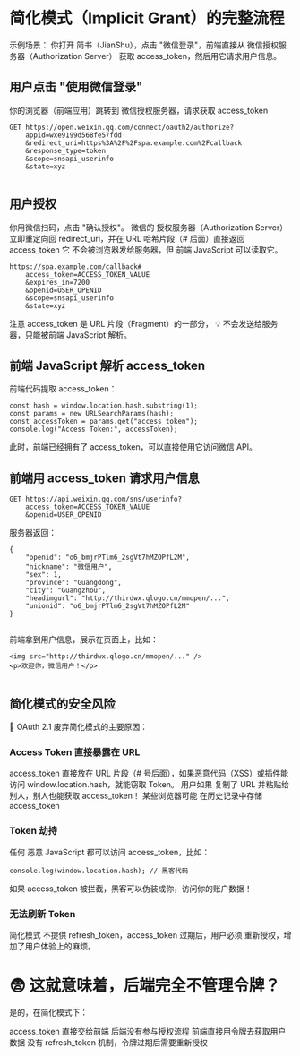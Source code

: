 # 简化模式（Implicit Grant）的完整流程

示例场景：
你打开 简书（JianShu），点击 "微信登录"，前端直接从 微信授权服务器（Authorization Server） 获取 access_token，然后用它请求用户信息。

## 用户点击 "使用微信登录"

你的浏览器（前端应用）跳转到 微信授权服务器，请求获取 access_token

```
GET https://open.weixin.qq.com/connect/oauth2/authorize?
    appid=wxe9199d568fe57fdd
    &redirect_uri=https%3A%2F%2Fspa.example.com%2Fcallback
    &response_type=token
    &scope=snsapi_userinfo
    &state=xyz


```

## 用户授权

你用微信扫码，点击 "确认授权"。
微信的 授权服务器（Authorization Server） 立即重定向回 redirect_uri，并在 URL 哈希片段（# 后面）直接返回 access_token
它 不会被浏览器发给服务器，但 前端 JavaScript 可以读取它。

```
https://spa.example.com/callback#
    access_token=ACCESS_TOKEN_VALUE
    &expires_in=7200
    &openid=USER_OPENID
    &scope=snsapi_userinfo
    &state=xyz

```

注意 access_token 是 URL 片段（Fragment）的一部分，
💡 不会发送给服务器，只能被前端 JavaScript 解析。

## 前端 JavaScript 解析 access_token

前端代码提取 access_token：

```
const hash = window.location.hash.substring(1);
const params = new URLSearchParams(hash);
const accessToken = params.get("access_token");
console.log("Access Token:", accessToken);

```

此时，前端已经拥有了 access_token，可以直接使用它访问微信 API。

## 前端用 access_token 请求用户信息

```
GET https://api.weixin.qq.com/sns/userinfo?
    access_token=ACCESS_TOKEN_VALUE
    &openid=USER_OPENID

```

服务器返回：

```
{
    "openid": "o6_bmjrPTlm6_2sgVt7hMZOPfL2M",
    "nickname": "微信用户",
    "sex": 1,
    "province": "Guangdong",
    "city": "Guangzhou",
    "headimgurl": "http://thirdwx.qlogo.cn/mmopen/...",
    "unionid": "o6_bmjrPTlm6_2sgVt7hMZOPfL2M"
}


```

前端拿到用户信息，展示在页面上，比如：

```
<img src="http://thirdwx.qlogo.cn/mmopen/..." />
<p>欢迎你，微信用户！</p>


```

## 简化模式的安全风险

🚨 OAuth 2.1 废弃简化模式的主要原因：

### Access Token 直接暴露在 URL

access_token 直接放在 URL 片段（# 号后面），如果恶意代码（XSS）或插件能访问 window.location.hash，就能窃取 Token。
用户如果 复制了 URL 并粘贴给别人，别人也能获取 access_token！
某些浏览器可能 在历史记录中存储 access_token

### Token 劫持

任何 恶意 JavaScript 都可以访问 access_token，比如：

```
console.log(window.location.hash); // 黑客代码

```

如果 access_token 被拦截，黑客可以伪装成你，访问你的账户数据！

### 无法刷新 Token

简化模式 不提供 refresh_token，access_token 过期后，用户必须 重新授权，增加了用户体验上的麻烦。

# 😨 这就意味着，后端完全不管理令牌？

是的，在简化模式下：

access_token 直接交给前端
后端没有参与授权流程
前端直接用令牌去获取用户数据
没有 refresh_token 机制，令牌过期后需要重新授权
